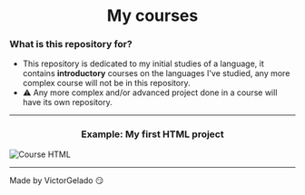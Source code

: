 <h1 align="center">My courses</h1>

### What is this repository for?
* This repository is dedicated to my initial studies of a language, it contains **introductory** courses on the languages I've studied, any more complex course will not be in this repository.
* ⚠️ Any more complex and/or advanced project done in a course will have its own repository.

---
<h3 align="center">Example: My first HTML project</h3>
<div><img src="./Curso-HTML5/course-html.gif" alt="Course HTML"></div>

---
Made by VictorGelado 😏

